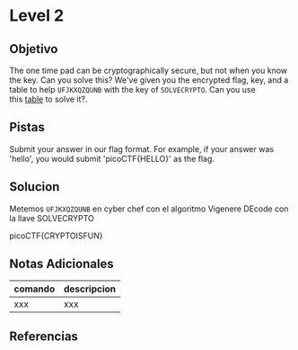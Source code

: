 # Level 2
## Objetivo
The one time pad can be cryptographically secure, but not when you know the key. Can you solve this? We've given you the encrypted flag, key, and a table to help `UFJKXQZQUNB` with the key of `SOLVECRYPTO`. Can you use this [table](https://jupiter.challenges.picoctf.org/static/1fd21547c154c678d2dab145c29f1d79/table.txt) to solve it?.
## Pistas
Submit your answer in our flag format. For example, if your answer was 'hello', you would submit 'picoCTF{HELLO}' as the flag.
## Solucion
Metemos `UFJKXQZQUNB` en cyber chef con el algoritmo Vigenere DEcode con la llave SOLVECRYPTO

picoCTF{CRYPTOISFUN}
## Notas Adicionales
|comando|descripcion|
|-------|-----------|
|xxx|xxx|
## Referencias